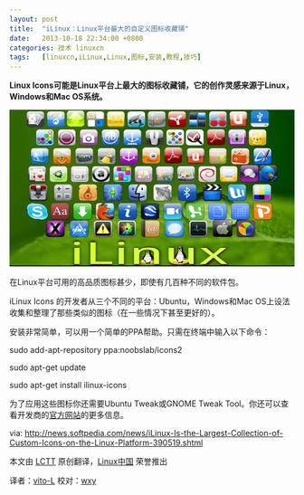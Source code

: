 ```yaml
---
layout: post
title:	"iLinux：Linux平台最大的自定义图标收藏铺"
date:	2013-10-18 22:34:00 +0800 
categories:	技术 linuxcn 
tags:	[linuxcn,iLinux,Linux,图标,安装,教程,技巧]
---
```



**Linux Icons可能是Linux平台上最大的图标收藏铺，它的创作灵感来源于Linux，Windows和Mac OS系统。**


![](/Asserts/Images/album/201310/14/201157ieottti45ikwligt.png)


在Linux平台可用的高品质图标甚少，即使有几百种不同的软件包。


iLinux Icons 的开发者从三个不同的平台：Ubuntu，Windows和Mac OS上设法收集和整理了那些类似的图标（在一些情况下甚至更好的）。


安装非常简单，可以用一个简单的PPA帮助。只需在终端中输入以下命令：


sudo add-apt-repository ppa:noobslab/icons2


sudo apt-get update


sudo apt-get install ilinux-icons


为了应用这些图标你还需要Ubuntu Tweak或GNOME Tweak Tool。你还可以查看开发商的[官方网站](http://haniahmed.deviantart.com/art/iLinux-icons-v-8-5-354470161)的更多信息。


 


via: <http://news.softpedia.com/news/iLinux-Is-the-Largest-Collection-of-Custom-Icons-on-the-Linux-Platform-390519.shtml>


本文由 [LCTT](https://github.com/LCTT/TranslateProject) 原创翻译，[Linux中国](http://linux.cn/) 荣誉推出


译者：[vito-L](https://github.com/vito-L) 校对：[wxy](https://github.com/wxy)
